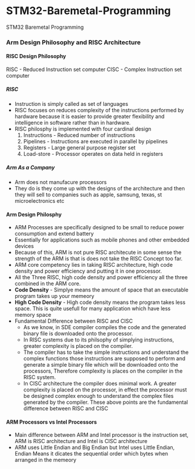 # STM32-Baremetal-Programming
STM32 Baremetal Programming 







### Arm Design Philosophy and RISC Architecture

#### RISC Design Philosophy

RISC - Reduced Instruction set computer
CISC - Complex Instruction set computer
 
##### RISC
- Instruction is simply called as set of languages
- RISC focuses on reduces complexity of the instructions performed by hardware because it is easier to provide greater flexibility and intelligence in software rather than in hardware.
- RISC philosphy is implemented with four cardinal design
  1. Instructions - Reduced number of instructions
  2. Pipelines - Instructions are executed in parallel by pipelines
  3. Registers - Large general purpose register set
  4. Load-store - Processor operates on data held in registers

##### Arm As a Company
- Arm does not manufacure processors
- They do is they come up with the designs of the architecture and then they will sell to companies such as apple, samsung, texas, st microelectronics etc



#### Arm Design Philosphy

- ARM Processes are specifically designed to be small to reduce power consumption and extend battery
- Essentially for applications such as mobile phones and other embedded devices
-  Because of this, ARM is not pure RISC architecute in some sense the strength of the ARM is that is does not take the RISC Concept too far.
-  ARM core competency lies in taking RISC architecture, high code density and power efficiency and putting it in one processor.
-  All the Three RISC, high code density and power efficiency all the three combined in the ARM core.
-  **Code Density** - Simplye means the amount of space that an executable program takes up your memeory
-  **High Code Density** - High code density means the program takes less space. This is quite usefull for many application which have less memory space
- Fundamental Difference between RISC and CISC
  - As we know, in SDE compiler compiles the code and the generated binary file is downloaded onto the processor.
  - In RISC systems due to its philsophy of simplying instructions, greater complexity is placed on the compiler.
  - The compiler has to take the simple instructions and understand the complex functions those instructions are supposed to perform and generate a simple binary file which will be downloaded onto the processors, Therefore complexity is places on the compiler in the RISC system.
  - In CISC architecture the compiler does minimal work. A greater complexity is placed on the processor, in effect the processor must be designed complex enough to understand the complex files generated by the compiler. These above points are the fundamental difference between RISC and CISC



#### ARM Processors vs Intel Processors

- Main difference between ARM and Intel processor is the instruction set, ARM is RISC architecture and Intel is CISC architecture
- ARM uses Little Endian and Big Endian but Intel uses Little Endian, Endian Means it dicates the sequential order which bytes when arranged in the memeory



